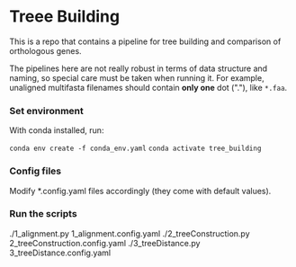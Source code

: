 # Treee Building

This is a repo that contains a pipeline for tree building and comparison of orthologous genes.

The pipelines here are not really robust in terms of data structure and naming, so special care must be taken when running it. For example, unaligned multifasta filenames should contain **only one** dot ("."), like `*.faa`.



### Set environment


With conda installed, run:

`conda env create -f conda_env.yaml`
`conda activate tree_building`


### Config files

Modify \*.config.yaml files accordingly (they come with default values).

### Run the scripts


./1\_alignment.py 1\_alignment.config.yaml
./2\_treeConstruction.py 2\_treeConstruction.config.yaml
./3\_treeDistance.py 3\_treeDistance.config.yaml

